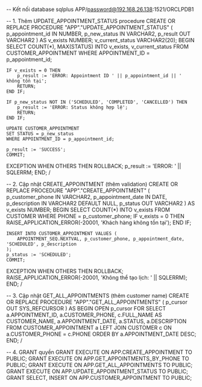 -- Kết nối database
sqlplus APP/password@192.168.26.138:1521/ORCLPDB1

-- 1. Thêm UPDATE_APPOINTMENT_STATUS procedure
CREATE OR REPLACE PROCEDURE "APP"."UPDATE_APPOINTMENT_STATUS" (
    p_appointment_id IN NUMBER,
    p_new_status IN VARCHAR2,
    p_result OUT VARCHAR2
) AS
    v_exists NUMBER;
    v_current_status VARCHAR2(20);
BEGIN
    SELECT COUNT(*), MAX(STATUS) 
    INTO v_exists, v_current_status
    FROM CUSTOMER_APPOINTMENT
    WHERE APPOINTMENT_ID = p_appointment_id;
    
    IF v_exists = 0 THEN
        p_result := 'ERROR: Appointment ID ' || p_appointment_id || ' không tồn tại';
        RETURN;
    END IF;
    
    IF p_new_status NOT IN ('SCHEDULED', 'COMPLETED', 'CANCELLED') THEN
        p_result := 'ERROR: Status không hợp lệ';
        RETURN;
    END IF;
    
    UPDATE CUSTOMER_APPOINTMENT
    SET STATUS = p_new_status
    WHERE APPOINTMENT_ID = p_appointment_id;
    
    p_result := 'SUCCESS';
    COMMIT;
EXCEPTION
    WHEN OTHERS THEN
        ROLLBACK;
        p_result := 'ERROR: ' || SQLERRM;
END;
/

-- 2. Cập nhật CREATE_APPOINTMENT (thêm validation)
CREATE OR REPLACE PROCEDURE "APP"."CREATE_APPOINTMENT" (
    p_customer_phone IN VARCHAR2,
    p_appointment_date IN DATE,
    p_description IN VARCHAR2 DEFAULT NULL,
    p_status OUT VARCHAR2
) AS
    v_exists NUMBER;
BEGIN
    SELECT COUNT(*) INTO v_exists FROM CUSTOMER WHERE PHONE = p_customer_phone;
    IF v_exists = 0 THEN
        RAISE_APPLICATION_ERROR(-20001, 'Khách hàng không tồn tại');
    END IF;
    
    INSERT INTO CUSTOMER_APPOINTMENT VALUES (
        APPOINTMENT_SEQ.NEXTVAL, p_customer_phone, p_appointment_date, 'SCHEDULED', p_description
    );
    p_status := 'SCHEDULED';
    COMMIT;
EXCEPTION
    WHEN OTHERS THEN
        ROLLBACK;
        RAISE_APPLICATION_ERROR(-20001, 'Không thể tạo lịch: ' || SQLERRM);
END;
/

-- 3. Cập nhật GET_ALL_APPOINTMENTS (thêm customer name)
CREATE OR REPLACE PROCEDURE "APP"."GET_ALL_APPOINTMENTS" (
    p_cursor OUT SYS_REFCURSOR
) AS
BEGIN
    OPEN p_cursor FOR
        SELECT a.APPOINTMENT_ID, a.CUSTOMER_PHONE, c.FULL_NAME AS CUSTOMER_NAME,
               a.APPOINTMENT_DATE, a.STATUS, a.DESCRIPTION
        FROM CUSTOMER_APPOINTMENT a
        LEFT JOIN CUSTOMER c ON a.CUSTOMER_PHONE = c.PHONE
        ORDER BY a.APPOINTMENT_DATE DESC;
END;
/

-- 4. GRANT quyền
GRANT EXECUTE ON APP.CREATE_APPOINTMENT TO PUBLIC;
GRANT EXECUTE ON APP.GET_APPOINTMENTS_BY_PHONE TO PUBLIC;
GRANT EXECUTE ON APP.GET_ALL_APPOINTMENTS TO PUBLIC;
GRANT EXECUTE ON APP.UPDATE_APPOINTMENT_STATUS TO PUBLIC;
GRANT SELECT, INSERT ON APP.CUSTOMER_APPOINTMENT TO PUBLIC;